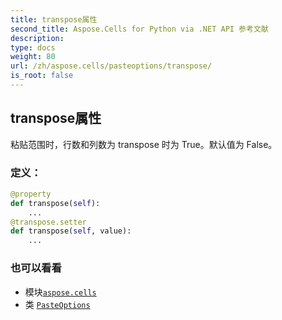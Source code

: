 ```yaml
---
title: transpose属性
second_title: Aspose.Cells for Python via .NET API 参考文献
description:
type: docs
weight: 80
url: /zh/aspose.cells/pasteoptions/transpose/
is_root: false
---
```

## transpose属性

粘贴范围时，行数和列数为 transpose 时为 True。默认值为 False。
### 定义：
```python
@property
def transpose(self):
    ...
@transpose.setter
def transpose(self, value):
    ...
```

### 也可以看看
* 模块[`aspose.cells`](../../)
* 类 [`PasteOptions`](/cells/python-net/zh/aspose.cells/pasteoptions)
